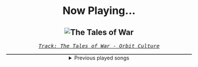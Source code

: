 <div align="center"> 
<h1>Now Playing...</h1>

![The Tales of War](https://i.scdn.co/image/ab67616d00001e0296346cab11f013f6115fbbb6)
--
_<samp><a href="https://open.spotify.com/track/1hOOJBNK0fuRIyEytMkx07">Track: The Tales of War - Orbit Culture</a></samp>_

<div style="border: 1px #4B5054 solid"></div>
<details>
  <summary>
    Previous played songs
  </summary>
  <table>
    <thead>
      <tr>
        <th>
          Artist
        </th>
        <th>
          Song
        </th>
        <th>
          Link
        </th>
      </tr>
    </thead>
    <tbody>
      <tr><td>Orbit Culture</td><td>The Tales of War</td><td><a href="https://open.spotify.com/track/1hOOJBNK0fuRIyEytMkx07">https://open.spotify.com/track/1hOOJBNK0fuRIyEytMkx07</a></td></tr><tr><td>Orbit Culture</td><td>The Tales of War</td><td><a href="https://open.spotify.com/track/1hOOJBNK0fuRIyEytMkx07">https://open.spotify.com/track/1hOOJBNK0fuRIyEytMkx07</a></td></tr><tr><td>Orbit Culture</td><td>The Tales of War</td><td><a href="https://open.spotify.com/track/1hOOJBNK0fuRIyEytMkx07">https://open.spotify.com/track/1hOOJBNK0fuRIyEytMkx07</a></td></tr><tr><td>Orbit Culture</td><td>The Tales of War</td><td><a href="https://open.spotify.com/track/1hOOJBNK0fuRIyEytMkx07">https://open.spotify.com/track/1hOOJBNK0fuRIyEytMkx07</a></td></tr><tr><td>Orbit Culture</td><td>The Tales of War</td><td><a href="https://open.spotify.com/track/1hOOJBNK0fuRIyEytMkx07">https://open.spotify.com/track/1hOOJBNK0fuRIyEytMkx07</a></td></tr><tr><td>Orbit Culture</td><td>The Tales of War</td><td><a href="https://open.spotify.com/track/1hOOJBNK0fuRIyEytMkx07">https://open.spotify.com/track/1hOOJBNK0fuRIyEytMkx07</a></td></tr><tr><td>Orbit Culture</td><td>The Tales of War</td><td><a href="https://open.spotify.com/track/1hOOJBNK0fuRIyEytMkx07">https://open.spotify.com/track/1hOOJBNK0fuRIyEytMkx07</a></td></tr><tr><td>Orbit Culture</td><td>The Tales of War</td><td><a href="https://open.spotify.com/track/1hOOJBNK0fuRIyEytMkx07">https://open.spotify.com/track/1hOOJBNK0fuRIyEytMkx07</a></td></tr><tr><td>Orbit Culture</td><td>The Tales of War</td><td><a href="https://open.spotify.com/track/1hOOJBNK0fuRIyEytMkx07">https://open.spotify.com/track/1hOOJBNK0fuRIyEytMkx07</a></td></tr><tr><td>Orbit Culture</td><td>The Tales of War</td><td><a href="https://open.spotify.com/track/1hOOJBNK0fuRIyEytMkx07">https://open.spotify.com/track/1hOOJBNK0fuRIyEytMkx07</a></td></tr><tr><td>Orbit Culture</td><td>The Tales of War</td><td><a href="https://open.spotify.com/track/1hOOJBNK0fuRIyEytMkx07">https://open.spotify.com/track/1hOOJBNK0fuRIyEytMkx07</a></td></tr><tr><td>Orbit Culture</td><td>The Tales of War</td><td><a href="https://open.spotify.com/track/1hOOJBNK0fuRIyEytMkx07">https://open.spotify.com/track/1hOOJBNK0fuRIyEytMkx07</a></td></tr><tr><td>Orbit Culture</td><td>The Tales of War</td><td><a href="https://open.spotify.com/track/1hOOJBNK0fuRIyEytMkx07">https://open.spotify.com/track/1hOOJBNK0fuRIyEytMkx07</a></td></tr><tr><td>Orbit Culture</td><td>The Tales of War</td><td><a href="https://open.spotify.com/track/1hOOJBNK0fuRIyEytMkx07">https://open.spotify.com/track/1hOOJBNK0fuRIyEytMkx07</a></td></tr><tr><td>Orbit Culture</td><td>The Tales of War</td><td><a href="https://open.spotify.com/track/1hOOJBNK0fuRIyEytMkx07">https://open.spotify.com/track/1hOOJBNK0fuRIyEytMkx07</a></td></tr><tr><td>Orbit Culture</td><td>The Tales of War</td><td><a href="https://open.spotify.com/track/1hOOJBNK0fuRIyEytMkx07">https://open.spotify.com/track/1hOOJBNK0fuRIyEytMkx07</a></td></tr><tr><td>Orbit Culture</td><td>The Tales of War</td><td><a href="https://open.spotify.com/track/1hOOJBNK0fuRIyEytMkx07">https://open.spotify.com/track/1hOOJBNK0fuRIyEytMkx07</a></td></tr><tr><td>Orbit Culture</td><td>The Tales of War</td><td><a href="https://open.spotify.com/track/1hOOJBNK0fuRIyEytMkx07">https://open.spotify.com/track/1hOOJBNK0fuRIyEytMkx07</a></td></tr><tr><td>Orbit Culture</td><td>The Tales of War</td><td><a href="https://open.spotify.com/track/1hOOJBNK0fuRIyEytMkx07">https://open.spotify.com/track/1hOOJBNK0fuRIyEytMkx07</a></td></tr><tr><td>Orbit Culture</td><td>The Tales of War</td><td><a href="https://open.spotify.com/track/1hOOJBNK0fuRIyEytMkx07">https://open.spotify.com/track/1hOOJBNK0fuRIyEytMkx07</a></td></tr>
    </tbody>
  </table>
</details>

</div>
